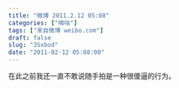 ```yaml
---
title: "微博 2011.2.12 05:08"
categories: ["嘀咕"]
tags: ["来自微博 weibo.com"]
draft: false
slug: "3Sxbod"
date: "2011-02-12 05:08:00"
---
```


<p>在此之前我还一直不敢说随手拍是一种很傻逼的行为。 ​​​​</p>
